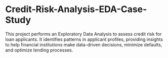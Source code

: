# Credit-Risk-Analysis-EDA-Case-Study
This project performs an Exploratory Data Analysis to assess credit risk for loan applicants. It identifies patterns in applicant profiles, providing insights to help financial institutions make data-driven decisions, minimize defaults, and optimize lending processes.
